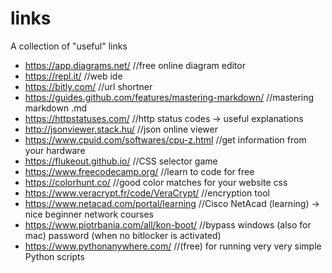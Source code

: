 # links
A collection of "useful" links

- https://app.diagrams.net/ //free online diagram editor
- https://repl.it/ //web ide
- https://bitly.com/ //url shortner
- https://guides.github.com/features/mastering-markdown/ //mastering markdown .md
- https://httpstatuses.com/ //http status codes -> useful explanations
- http://jsonviewer.stack.hu/ //json online viewer
- https://www.cpuid.com/softwares/cpu-z.html //get information from your hardware
- https://flukeout.github.io/ //CSS selector game
- https://www.freecodecamp.org/ //learn to code for free
- https://colorhunt.co/ //good color matches for your website css
- https://www.veracrypt.fr/code/VeraCrypt/ //encryption tool
- https://www.netacad.com/portal/learning //Cisco NetAcad (learning) -> nice beginner network courses
- https://www.piotrbania.com/all/kon-boot/ //bypass windows (also for mac) password (when no bitlocker is activated) 
- https://www.pythonanywhere.com/ //(free) for running very very simple Python scripts
